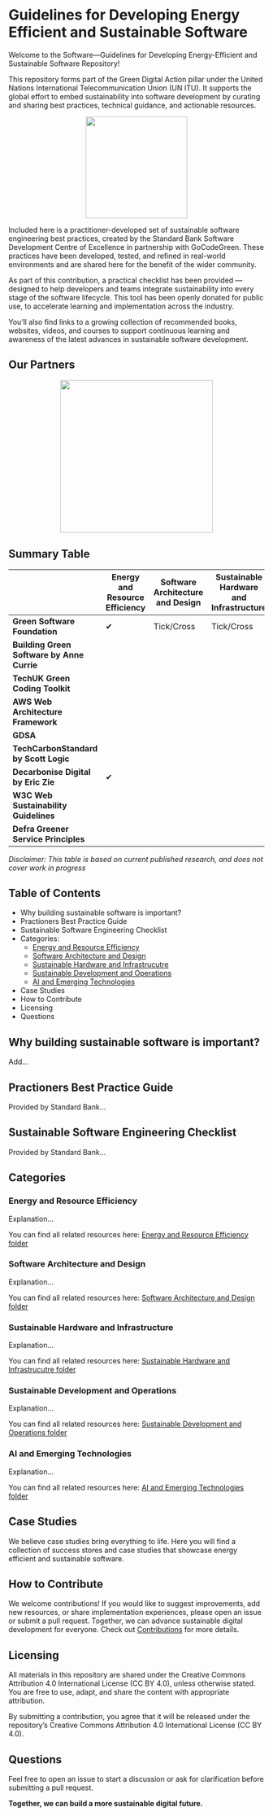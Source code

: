 # Guidelines for Developing Energy Efficient and Sustainable Software

Welcome to the Software—Guidelines for Developing Energy-Efficient and Sustainable Software Repository!

This repository forms part of the Green Digital Action pillar under the United Nations International Telecommunication Union (UN ITU). It supports the global effort to embed sustainability into software     development by curating and sharing best practices, technical guidance, and actionable resources.

<p align="center">
  <img src="https://i.imgur.com/i86g2zF.png" width="200">
</p>

Included here is a practitioner-developed set of sustainable software engineering best practices, created by the Standard Bank Software Development Centre of Excellence in partnership with GoCodeGreen. These practices have been developed, tested, and refined in real-world environments and are shared here for the benefit of the wider community.

As part of this contribution, a practical checklist has been provided — designed to help developers and teams integrate sustainability into every stage of the software lifecycle. This tool has been openly donated for public use, to accelerate learning and implementation across the industry.

You’ll also find links to a growing collection of recommended books, websites, videos, and courses to support continuous learning and awareness of the latest advances in sustainable software development.

## Our Partners

<p align="center">
  <img src="https://i.imgur.com/YCcnMiV.png" width="300">
</p>


## Summary Table

|                              | Energy and Resource Efficiency|Software Architecture and Design |Sustainable Hardware and Infrastructure|Sustainable Development and Operations|AI and Emerging Technologies|
|------------------------------|-------------------------------|---------------------------------|---------------------------------------|-------------------------------|-------------------------------|
|**Green Software Foundation** | ✔ | Tick/Cross |Tick/Cross | Tick/Cross | Tick/Cross |  
|**Building Green Software by Anne Currie**|  |  |  |  |  |
|**TechUK Green Coding Toolkit**|  |  |  |  |  |
|**AWS Web Architecture Framework**| |  |  |  |  |
|**GDSA**|  |  |  |  |  |
|**TechCarbonStandard by Scott Logic**|  |  |  |  |  |
|**Decarbonise Digital by Eric Zie**| ✔ |  | |  |  |
|**W3C Web Sustainability Guidelines**|  |  |  |  | |
|**Defra Greener Service Principles**| | | | | |

*Disclaimer: This table is based on current published research, and does not cover work in progress*

## Table of Contents

- Why building sustainable software is important?
- Practioners Best Practice Guide
- Sustainable Software Engineering Checklist
- Categories:
  - [Energy and Resource Efficiency](#energy-and-resource-efficiency)
  - [Software Architecture and Design](#software-architecture-and-design)
  - [Sustainable Hardware and Infrastrucutre](#sustainable-hardware-and-infrastructure)
  - [Sustainable Development and Operations](#sustainable-development-and-operations)
  - [AI and Emerging Technologies](#ai-and-emerging-technologies)
- Case Studies
- How to Contribute
- Licensing
- Questions


## Why building sustainable software is important?
Add...

## Practioners Best Practice Guide
Provided by Standard Bank...

## Sustainable Software Engineering Checklist
Provided by Standard Bank...

## Categories

### Energy and Resource Efficiency
Explanation...

You can find all related resources here: [Energy and Resource Efficiency folder](./Energy-and-Resource-Efficiency/)

### Software Architecture and Design
Explanation...

You can find all related resources here: [Software Architecture and Design folder](./Software-Architecture-and-Design/)

### Sustainable Hardware and Infrastructure
Explanation...

You can find all related resources here: [Sustainable Hardware and Infrastrucutre folder](./Sustainable-Hardware-and-Infrastructure/)

### Sustainable Development and Operations
Explanation...

You can find all related resources here: [Sustainable Development and Operations folder](./Sustainable-Development-and-Operations/)

### AI and Emerging Technologies
Explanation...

You can find all related resources here: [AI and Emerging Technologies folder](./AI-and-Emerging-Technologies/)

## Case Studies
We believe case studies bring everything to life. Here you will find a collection of success stores and case studies that showcase energy efficient and sustainable software. 

## How to Contribute
We welcome contributions! If you would like to suggest improvements, add new resources, or share implementation experiences, please open an issue or submit a pull request. Together, we can advance sustainable digital development for everyone.
Check out [Contributions](./Contributing.md/) for more details.


## Licensing
All materials in this repository are shared under the Creative Commons Attribution 4.0 International License (CC BY 4.0), unless otherwise stated. You are free to use, adapt, and share the content with appropriate attribution.

By submitting a contribution, you agree that it will be released under the repository’s Creative Commons Attribution 4.0 International License (CC BY 4.0).


## Questions
Feel free to open an issue to start a discussion or ask for clarification before submitting a pull request.


**Together, we can build a more sustainable digital future.**






